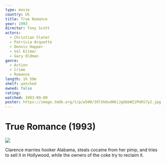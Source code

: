 ```yaml
---
type: movie
country: US
title: True Romance
year: 1993
director: Tony Scott
actors:
  - Christian Slater
  - Patricia Arquette
  - Dennis Hopper
  - Val Kilmer
  - Gary Oldman
genre:
  - Action
  - Crime
  - Romance
length: 1h 59m
shelf: watched
owned: false
rating:
watched: 1993-09-09
poster: https://image.tmdb.org/t/p/w500/39lXk6ud6KiJgGbbWI2PUKS7y2.jpg
---
```


# True Romance (1993)

![](https://image.tmdb.org/t/p/w500/39lXk6ud6KiJgGbbWI2PUKS7y2.jpg)

Clarence marries hooker Alabama, steals cocaine from her pimp, and tries to sell it in Hollywood, while the owners of the coke try to reclaim it.